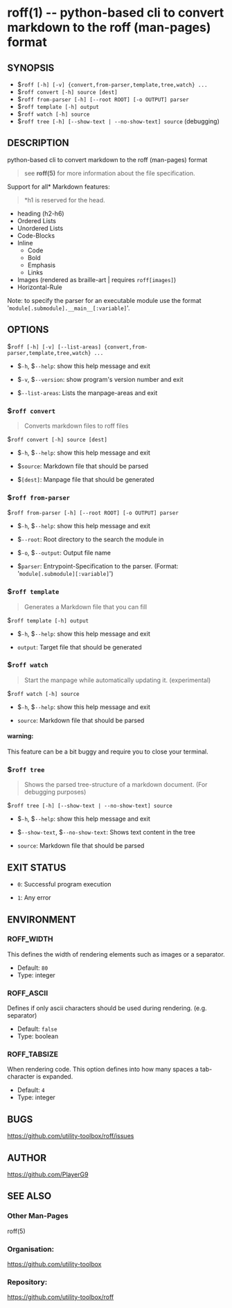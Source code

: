 roff(1) -- python-based cli to convert markdown to the roff (man-pages) format
=============================================

## SYNOPSIS

- $`roff [-h] [-v] {convert,from-parser,template,tree,watch} ...`
- $`roff convert [-h] source [dest]`
- $`roff from-parser [-h] [--root ROOT] [-o OUTPUT] parser`
- $`roff template [-h] output`
- $`roff watch [-h] source`
- $`roff tree [-h] [--show-text | --no-show-text] source` (debugging)

## DESCRIPTION

python-based cli to convert markdown to the roff (man-pages) format

> see **roff(5)** for more information about the file specification.

Support for all* Markdown features:

> *h1 is reserved for the head.

- heading (h2-h6)
- Ordered Lists
- Unordered Lists
- Code-Blocks
- Inline
  - Code
  - Bold
  - Emphasis
  - Links
- Images (rendered as braille-art | requires `roff[images]`)
- Horizontal-Rule

Note: to specify the parser for an executable module use the format '`module[.submodule].__main__[:variable]`'.

## OPTIONS

$`roff [-h] [-v] [--list-areas] {convert,from-parser,template,tree,watch} ...`

* $`-h`, $`--help`:
show this help message and exit

* $`-v`, $`--version`:
show program's version number and exit

* $`--list-areas`:
Lists the manpage-areas and exit

### $`roff convert`

> Converts markdown files to roff files

$`roff convert [-h] source [dest]`

* $`-h`, $`--help`:
show this help message and exit

* $`source`:
Markdown file that should be parsed

* $`[dest]`:
Manpage file that should be generated

### $`roff from-parser`

$`roff from-parser [-h] [--root ROOT] [-o OUTPUT] parser`

* $`-h`, $`--help`:
show this help message and exit

* $`--root`:
Root directory to the search the module in

* $`-o`, $`--output`:
Output file name

* $`parser`:
Entrypoint-Specification to the parser. (Format: '`module[.submodule][:variable]`')

### $`roff template`

> Generates a Markdown file that you can fill

$`roff template [-h] output`

* $`-h`, $`--help`:
show this help message and exit

* `output`:
Target file that should be generated

### $`roff watch`

> Start the manpage while automatically updating it. (experimental)

$`roff watch [-h] source`

* $`-h`, $`--help`:
show this help message and exit

* `source`:
Markdown file that should be parsed

#### warning:

This feature can be a bit buggy and require you to close your terminal.

### $`roff tree`

> Shows the parsed tree-structure of a markdown document. (For debugging purposes)

$`roff tree [-h] [--show-text | --no-show-text] source`

* $`-h`, $`--help`:
show this help message and exit

* $`--show-text`, $`--no-show-text`:
Shows text content in the tree

* `source`:
Markdown file that should be parsed

## EXIT STATUS

- `0`:
Successful program execution

- `1`:
Any error

## ENVIRONMENT

### ROFF_WIDTH

This defines the width of rendering elements such as images or a separator.

- Default: `80`
- Type: integer

### ROFF_ASCII

Defines if only ascii characters should be used during rendering.
(e.g. separator)

- Default: `false`
- Type: boolean

### ROFF_TABSIZE

When rendering code. This option defines into how many spaces a tab-character is expanded.

- Default: `4`
- Type: integer

## BUGS
<https://github.com/utility-toolbox/roff/issues>

## AUTHOR
<https://github.com/PlayerG9>

## SEE ALSO

### Other Man-Pages
roff(5)

### Organisation:
<https://github.com/utility-toolbox>

### Repository:
<https://github.com/utility-toolbox/roff>
